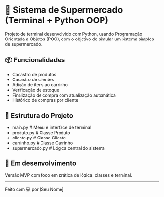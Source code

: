 # 🛒 Sistema de Supermercado (Terminal + Python OOP)

Projeto de terminal desenvolvido com Python, usando Programação Orientada a Objetos (POO), com o objetivo de simular um sistema simples de supermercado.

## 📦 Funcionalidades

- Cadastro de produtos
- Cadastro de clientes
- Adição de itens ao carrinho
- Verificação de estoque
- Finalização de compra com atualização automática
- Histórico de compras por cliente

## 📁 Estrutura do Projeto
- main.py # Menu e interface de terminal
- produto.py # Classe Produto
- cliente.py # Classe Cliente
- carrinho.py # Classe Carrinho
- supermercado.py # Lógica central do sistema

## 🧪 Em desenvolvimento

Versão MVP com foco em prática de lógica, classes e terminal.

---

Feito com 💻 por [Seu Nome]

